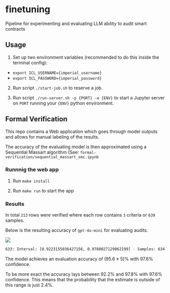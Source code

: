 # finetuning
Pipeline for experimenting and evaluating LLM ability to audit smart contracts


## Usage
1. Set up two environment variables (recommended to do this inside the terminal config):
- `export ICL_USERNAME={imperial_username}`
- `export ICL_PASSWORD={imperial_password}`

2. Run script `./start-job.sh` to reserve a job.

3. Run script `./run-server.sh -p {PORT} -e {ENV}` to start a Jupyter server on `PORT` running your `{ENV}` python environment.


## Formal Verification
This repo contains a Web application which goes through model outputs and allows for manual labeling of the results.

The accuracy of the evaluating model is then approximated using a Sequential Massart algorithm (See: `formal-verification/sequential_massart_smc.ipynb`

### Runnnig the web app

1. Run `make install`

2. Run `make run` to start the app

### Results
In total `213` rows were verified where each row contains `3` criteria or `639` samples.

Below is the resulting accuracy of `gpt-4o-mini` for evaluating audits.

<img src="https://github.com/MSc-Smart-Contract-Audition/finetuning/blob/main/formal-verification/sequential_massart.png">

```bash
633: Interval: [0.9223155036427156, 0.9780027129062199] - Samples: 634.0 - Estimate: 0.9557661927330173
```

The model achieves an evaluation accuracy of $(95.6\pm 5)$\% with $97.6$\% confidence.

To be more exact the accuracy lays between $92.2$\% and $97.8$\% with $97.6$\% confidence. This means that the probability that the estimate is outside of this range is just $2.4$\%.
